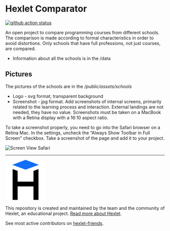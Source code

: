 # Hexlet Comparator

[![github action status](https://github.com/hexlet/hexlet-comparator/workflows/Main/badge.svg)](https://actions-badge.atrox.dev/hexlet/hexlet-comparator/goto?ref=main)

An open project to compare programming courses from different schools. The comparison is made according to formal characteristics in order to avoid distortions. Only schools that have full professions, not just courses, are compared.

* Information about all the schools is in the /data

## Pictures

The pictures of the schools are in the */public/assets/schools*

* Logo - svg format, transparent background
* Screenshot - jpg format. Add screenshots of internal screens, primarily related to the learning process and interaction. External landings are not needed, they have no value. Screenshots must be taken on a MacBook with a Retina display with a 16:10 aspect ratio.

To take a screenshot properly, you need to go into the Safari browser on a Retina Mac. In the settings, uncheck the “Always Show Toolbar in Full Screen” checkbox. Take a screenshot of the page and add it to your project.

<img width="720" alt="Screen View Safari" src="https://user-images.githubusercontent.com/77053797/182134165-0fcbcfb5-9412-4caf-b874-3b1635ee1e85.png">


---

[![Hexlet Ltd. logo](https://raw.githubusercontent.com/Hexlet/assets/master/images/hexlet_logo128.png)](https://hexlet.io/?utm_source=github&utm_medium=link&utm_campaign=exercises-javascript)

This repository is created and maintained by the team and the community of Hexlet, an educational project. [Read more about Hexlet](https://hexlet.io/?utm_source=github&utm_medium=link&utm_campaign=hexlet-comparator).

See most active contributors on [hexlet-friends](https://friends.hexlet.io/).
